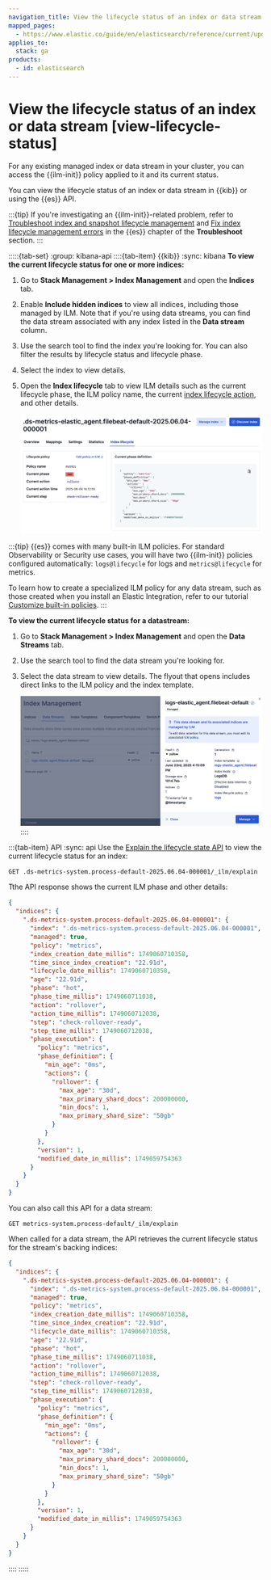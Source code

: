 ```yaml
---
navigation_title: View the lifecycle status of an index or data stream
mapped_pages:
  - https://www.elastic.co/guide/en/elasticsearch/reference/current/update-lifecycle-policy.html
applies_to:
  stack: ga
products:
  - id: elasticsearch
---
```


# View the lifecycle status of an index or data stream [view-lifecycle-status]

For any existing managed index or data stream in your cluster, you can access the {{ilm-init}} policy applied to it and its current status.

You can view the lifecycle status of an index or data stream in {{kib}} or using the {{es}} API.

:::{tip}
If you're investigating an {{ilm-init}}-related problem, refer to [Troubleshoot index and snapshot lifecycle management](/troubleshoot/elasticsearch/start-ilm.md) and [Fix index lifecycle management errors](/troubleshoot/elasticsearch/index-lifecycle-management-errors.md) in the {{es}} chapter of the **Troubleshoot** section.
:::

:::::{tab-set}
:group: kibana-api
::::{tab-item} {{kib}}
:sync: kibana
**To view the current lifecycle status for one or more indices:**

1. Go to **Stack Management > Index Management** and open the **Indices** tab.
1. Enable **Include hidden indices** to view all indices, including those managed by ILM. Note that if you're using data streams, you can find the data stream associated with any index listed in the **Data stream** column.
1. Use the search tool to find the index you're looking for. You can also filter the results by lifecycle status and lifecycle phase.
1. Select the index to view details.
1. Open the **Index lifecycle** tab to view ILM details such as the current lifecycle phase, the ILM policy name, the current [index lifecycle action](elasticsearch://reference/elasticsearch/index-lifecycle-actions/index.md), and other details.

   ![Index lifecycle status page](/manage-data/images/elasticsearch-reference-ilm-status.png "")

:::{tip}
{{es}} comes with many built-in ILM policies. For standard Observability or Security use cases, you will have two {{ilm-init}} policies configured automatically: `logs@lifecycle` for logs and `metrics@lifecycle` for metrics.

To learn how to create a specialized ILM policy for any data stream, such as those created when you install an Elastic Integration, refer to our tutorial [Customize built-in policies](/manage-data/lifecycle/index-lifecycle-management/tutorial-customize-built-in-policies.md).
:::

**To view the current lifecycle status for a datastream:**

1. Go to **Stack Management > Index Management** and open the **Data Streams** tab.
1. Use the search tool to find the data stream you're looking for.
1. Select the data stream to view details. The flyout that opens includes direct links to the ILM policy and the index template.

   ![Data stream status page](/manage-data/images/elasticsearch-reference-datastream-status.png "")
::::

:::{tab-item} API
:sync: api
Use the [Explain the lifecycle state API](https://www.elastic.co/docs/api/doc/elasticsearch/operation/operation-ilm-explain-lifecycle) to view the current lifecycle status for an index:

```console
GET .ds-metrics-system.process-default-2025.06.04-000001/_ilm/explain
```

Tthe API response shows the current ILM phase and other details:

```json
{
  "indices": {
    ".ds-metrics-system.process-default-2025.06.04-000001": {
      "index": ".ds-metrics-system.process-default-2025.06.04-000001",
      "managed": true,
      "policy": "metrics",
      "index_creation_date_millis": 1749060710358,
      "time_since_index_creation": "22.91d",
      "lifecycle_date_millis": 1749060710358,
      "age": "22.91d",
      "phase": "hot",
      "phase_time_millis": 1749060711038,
      "action": "rollover",
      "action_time_millis": 1749060712038,
      "step": "check-rollover-ready",
      "step_time_millis": 1749060712038,
      "phase_execution": {
        "policy": "metrics",
        "phase_definition": {
          "min_age": "0ms",
          "actions": {
            "rollover": {
              "max_age": "30d",
              "max_primary_shard_docs": 200000000,
              "min_docs": 1,
              "max_primary_shard_size": "50gb"
            }
          }
        },
        "version": 1,
        "modified_date_in_millis": 1749059754363
      }
    }
  }
}
```

You can also call this API for a data stream:

```console
GET metrics-system.process-default/_ilm/explain
```

When called for a data stream, the API retrieves the current lifecycle status for the stream's backing indices:

```json
{
  "indices": {
    ".ds-metrics-system.process-default-2025.06.04-000001": {
      "index": ".ds-metrics-system.process-default-2025.06.04-000001",
      "managed": true,
      "policy": "metrics",
      "index_creation_date_millis": 1749060710358,
      "time_since_index_creation": "22.91d",
      "lifecycle_date_millis": 1749060710358,
      "age": "22.91d",
      "phase": "hot",
      "phase_time_millis": 1749060711038,
      "action": "rollover",
      "action_time_millis": 1749060712038,
      "step": "check-rollover-ready",
      "step_time_millis": 1749060712038,
      "phase_execution": {
        "policy": "metrics",
        "phase_definition": {
          "min_age": "0ms",
          "actions": {
            "rollover": {
              "max_age": "30d",
              "max_primary_shard_docs": 200000000,
              "min_docs": 1,
              "max_primary_shard_size": "50gb"
            }
          }
        },
        "version": 1,
        "modified_date_in_millis": 1749059754363
      }
    }
  }
}
```
::::
:::::
